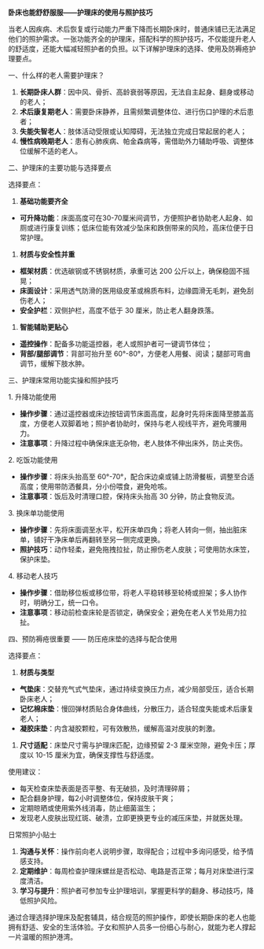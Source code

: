 **卧床也能舒舒服服——护理床的使用与照护技巧​**

当老人因疾病、术后恢复或行动能力严重下降而长期卧床时，普通床铺已无法满足他们的照护需求。一张功能齐全的护理床，搭配科学的照护技巧，不仅能提升老人的舒适度，还能大幅减轻照护者的负担。以下详解护理床的选择、使用及防褥疮护理要点。​

一、什么样的老人需要护理床？​

1. **长期卧床人群**：因中风、骨折、高龄衰弱等原因，无法自主起身、翻身或移动的老人；​
2. **术后康复期老人**：需要卧床静养，且需频繁调整体位、进行伤口护理的术后患者；​
3. **失能失智老人**：肢体活动受限或认知障碍，无法独立完成日常起居的老人；​
4. **慢性病晚期老人**：患有心肺疾病、帕金森病等，需借助外力辅助呼吸、调整体位缓解不适的老人。​

二、护理床的主要功能与选择要点​

选择要点：​

1. **基础功能要齐全​**

- **可升降功能**：床面高度可在30-70厘米间调节，方便照护者协助老人起身、如厕或进行康复训练；​低床位能有效减少坠床和跌倒带来的风险，高床位便于日常护理。

1. **材质与安全性并重​**

- **框架材质**：优选碳钢或不锈钢材质，承重可达 200 公斤以上，确保稳固不摇晃；​
- **床面设计**：采用透气防滑的医用级皮革或棉质布料，边缘圆滑无毛刺，避免刮伤老人；​
- **安全护栏**：双侧护栏，高度不低于 30 厘米，防止老人翻身跌落。​

1. **智能辅助更贴心​**

- **遥控操作**：配备多功能遥控器，老人或照护者可一键调节体位；​
- **背部/腿部调节**：背部可抬升至 60°-80°，方便老人用餐、阅读；腿部可弯曲调节，缓解下肢水肿。​

三、护理床常用功能实操和照护技巧​

1\. 升降功能使用​

- **操作步骤**：通过遥控器或床边按钮调节床面高度，起身时先将床面降至膝盖高度，方便老人双脚着地；照护者协助时，保持与老人视线平齐，避免弯腰用力。​
- **注意事项**：升降过程中确保床底无杂物，老人肢体不伸出床外，防止夹伤。​

2\. 吃饭功能使用​

- **操作步骤**：将床头抬高至 60°-70°，配合床边桌或铺上防滑餐板，调整至合适高度；使用带防洒餐具，分小份喂食，避免呛咳。​
- **注意事项**：饭后及时清理口腔，保持床头抬高 30 分钟，防止食物反流。​

3\. 换床单功能使用​

- **操作步骤**：先将床面调至水平，松开床单四角；将老人转向一侧，抽出脏床单，铺好干净床单后再翻转至另一侧完成更换。​
- **照护技巧**：动作轻柔，避免拖拽拉扯，防止擦伤老人皮肤；可使用防水床笠，保护床垫。​

4\. 移动老人技巧​

- **操作步骤**：借助移位板或移位带，将老人平稳转移至轮椅或担架；多人协作时，明确分工，统一口令。​
- **注意事项**：移动前检查床轮是否锁定，确保安全；避免在老人关节处用力拉扯。​

四、预防褥疮很重要 —— 防压疮床垫的选择与配合使用​

选择要点：​

1. **材质与类型​**

- **气垫床**：交替充气式气垫床，通过持续变换压力点，减少局部受压，适合长期卧床老人；​
- **记忆棉床垫**：慢回弹材质贴合身体曲线，分散压力，适合轻度失能或术后康复老人；​
- **凝胶床垫**：内含凝胶颗粒，可有效散热，缓解高温对皮肤的刺激。​

1. **尺寸适配**：床垫尺寸需与护理床匹配，边缘预留 2-3 厘米空隙，避免卡压；厚度以 10-15 厘米为宜，确保支撑性与舒适度。​

使用建议：​

- 每天检查床垫表面是否平整、有无破损，及时清理碎屑；​
- 配合翻身护理，每2小时调整体位，保持皮肤干爽；​
- 定期晾晒或使用紫外线消毒，防止细菌滋生；​
- 发现老人皮肤出现红斑、破溃，立即更换更专业的减压床垫，并就医处理。​

日常照护小贴士​

1. **沟通与关怀**：操作前向老人说明步骤，取得配合；过程中多询问感受，给予情感支持。​
2. **定期维护**：每周检查护理床螺丝是否松动、电路是否正常；每月对床垫进行深度清洁。​
3. **学习与提升**：照护者可参加专业护理培训，掌握更科学的翻身、移动技巧，降低照护风险。​

通过合理选择护理床及配套辅具，结合规范的照护操作，即使长期卧床的老人也能拥有舒适、安全的生活体验。子女和照护人员多一份细心与耐心，就能为老人撑起一片温暖的照护港湾。​